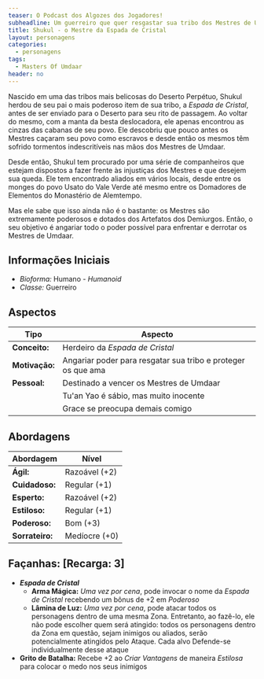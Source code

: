 ```yaml
---
teaser: O Podcast dos Algozes dos Jogadores!
subheadline: Um guerreiro que quer resgastar sua tribo dos Mestres de Umdaar
title: Shukul - o Mestre da Espada de Cristal
layout: personagens
categories:
  - personagens
tags:
  - Masters Of Umdaar 
header: no
---
```


Nascido em uma das tribos mais belicosas do Deserto Perpétuo, Shukul herdou de seu pai o mais poderoso item de sua tribo, a _Espada de Cristal_, antes de ser enviado para o Deserto para seu rito de passagem. Ao voltar do mesmo, com a manta da besta deslocadora, ele apenas encontrou as cinzas das cabanas de seu povo. Ele descobriu que pouco antes os Mestres caçaram seu povo como escravos e desde então os mesmos têm sofrido tormentos indescritíveis nas mãos dos Mestres de Umdaar.

Desde então, Shukul tem procurado por uma série de companheiros que estejam dispostos a fazer frente às injustiças dos Mestres e que desejem sua queda. Ele tem encontrado aliados em vários locais, desde entre os monges do povo Usato do Vale Verde até mesmo entre os Domadores de Elementos do Monastério de Alemtempo. 

Mas ele sabe que isso ainda não é o bastante: os Mestres são extremamente poderosos e dotados dos Artefatos dos Demiurgos. Então, o seu objetivo é angariar todo o poder possível para enfrentar e derrotar os Mestres de Umdaar.


## Informações Iniciais

+ _Bioforma:_ Humano - _Humanoid_
+ _Classe:_ Guerreiro

## Aspectos

| **Tipo**       | **Aspecto**                                                            |
|----------------|------------------------------------------------------------------------|
| __Conceito:__  | Herdeiro da _Espada de Cristal_                                        |
| __Motivação:__ | Angariar poder para resgatar sua tribo e proteger os que ama           |
| __Pessoal:__   | Destinado a vencer os Mestres de Umdaar                                |
|                | Tu'an Yao é sábio, mas muito inocente                                  |
|                | Grace se preocupa demais comigo                                        |

## Abordagens

| **Abordagem**   | **Nível**     |
|-----------------|---------------|
| __Ágil:__       | Razoável (+2) |
| __Cuidadoso:__  | Regular (+1)  |
| __Esperto:__    | Razoável (+2) |
| __Estiloso:__   | Regular (+1)  |
| __Poderoso:__   | Bom (+3)      |
| __Sorrateiro:__ | Medíocre (+0) |

## Façanhas: [Recarga: 3]

+ ___Espada de Cristal___
  + __Arma Mágica:__ _Uma vez por cena_, pode invocar o nome da _Espada de Cristal_ recebendo um bônus de +2 em _Poderoso_
  + __Lâmina de Luz:__ _Uma vez por cena_, pode atacar todos os personagens dentro de uma mesma Zona. Entretanto, ao fazê-lo, ele não pode escolher quem será atingido: todos os personagens dentro da Zona em questão, sejam inimigos ou aliados, serão potencialmente atingidos pelo Ataque. Cada alvo Defende-se individualmente desse ataque
+ __Grito de Batalha:__ Recebe +2 ao _Criar Vantagens_ de maneira _Estilosa_ para colocar o medo nos seus inimigos
